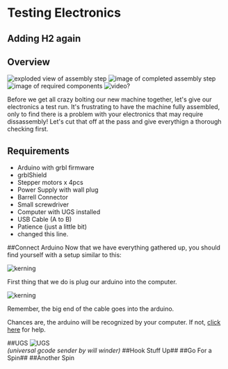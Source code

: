 # Testing Electronics
## Adding H2 again
## Overview
![exploded view of assembly step](http://placehold.it/200x200)  ![image of completed assembly step](http://placehold.it/200x200) ![image of required components](http://placehold.it/200x200) ![video?](http://placehold.it/200x200)

Before we get all crazy bolting our new machine together, let's give our electronics a test run. It's frustrating to have the machine fully assembled, only to find there is a problem with your electronics that may require dissassembly! Let's cut that off at the pass and give everythign a thorough checking first.

## Requirements
* Arduino with grbl firmware
* grblShield
* Stepper motors x 4pcs
* Power Supply with wall plug
* Barrell Connector
* Small screwdriver
* Computer with UGS installed
* USB Cable (A to B)
* Patience (just a little bit)
* changed this line.

##Connect Arduino
Now that we have everything gathered up, you should find yourself with a setup similar to this:

![kerning](http://placehold.it/400x400)  

First thing that we do is plug our arduino into the computer.

![kerning](http://placehold.it/400x400)

Remember, the big end of the cable goes into the arduino. 

Chances are, the arduino will be recognized by your computer. If not, [click here](troubleshooting.html) for help.

##UGS
![UGS](http://placehold.it/400x400)  
*(universal gcode sender by will winder)*
##Hook Stuff Up##
##Go For a Spin##
##Another Spin
